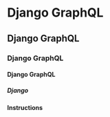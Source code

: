 # Django GraphQL
## Django GraphQL
### Django GraphQL
#### Django GraphQL
##### Django

**Instructions**

